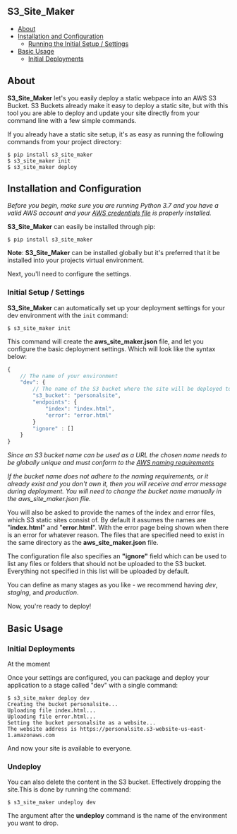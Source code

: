 ## S3_Site_Maker
- [About](#about)
- [Installation and Configuration](#installation-and-configuration)
  - [Running the Initial Setup / Settings](#running-the-initial-setup--settings)
- [Basic Usage](#basic-usage)
  - [Initial Deployments](#initial-deployments)
  
## About

**S3_Site_Maker** let's you easily deploy a static webpace into an AWS S3 Bucket.
 S3 Buckets already make it easy to deploy a static site, but with this tool you are able
 to deploy and update your site directly from your command line with a few simple commands.
 
If you already have a static site setup, it's as easy as running the following commands from your project directory:

```
$ pip install s3_site_maker
$ s3_site_maker init
$ s3_site_maker deploy
```

## Installation and Configuration

_Before you begin, make sure you are running Python 3.7 and you have a valid AWS account and your 
[AWS credentials file](https://blogs.aws.amazon.com/security/post/Tx3D6U6WSFGOK2H/A-New-and-Standardized-Way-to-Manage-Credentials-in-the-AWS-SDKs) 
is properly installed._

**S3_Site_Maker** can easily be installed through pip:

    $ pip install s3_site_maker

**Note**: **S3_Site_Maker** can be installed globally but it's preferred that it be installed into your projects
virtual environment.

Next, you'll need to configure the settings.

### Initial Setup / Settings

**S3_Site_Maker** can automatically set up your deployment settings for your dev environment with the `init` command:

    $ s3_site_maker init

This command will create the **aws_site_maker.json** file, and let you configure the basic deployment settings. Which will look like the syntax below:

```javascript
{
    // The name of your environment
    "dev": {
        // The name of the S3 bucket where the site will be deployed to for this environment 
        "s3_bucket": "personalsite",
        "endpoints": {
            "index": "index.html",
            "error": "error.html"
        }
        "ignore" : []
    }
}
```
_Since an S3 bucket name can be used as a URL the chosen name needs to be globally unique and
must conform to the [AWS naming requirements](https://docs.aws.amazon.com/awscloudtrail/latest/userguide/cloudtrail-s3-bucket-naming-requirements.html)_

_If the bucket name does not adhere to the naming requirements, or it already exist and you don't
own it, then you will receive and error message during deployment. You will need to change the bucket
name manually in the aws_site_maker.json file._

You will also be asked to provide the names of the index and error files, which S3 static sites consist of. 
By default it assumes the names are "**index.html**" and "**error.html**". With the error page being shown when there
is an error for whatever reason. The files that are specified need to exist in the same directory as the **aws_site_maker.json**
file.

The configuration file also specifies an **"ignore"** field which can be used to list any files or folders that should 
not be uploaded to the S3 bucket. Everything not specified in this list will be uploaded by default.

You can define as many stages as you like - we recommend having _dev_, _staging_, and _production_.

Now, you're ready to deploy!

## Basic Usage

### Initial Deployments

At the moment 

Once your settings are configured, you can package and deploy your application to a stage called "dev" with a single command:

    $ s3_site_maker deploy dev
    Creating the bucket personalsite...
    Uploading file index.html...
    Uploading file error.html...
    Setting the bucket personalsite as a website...
    The website address is https://personalsite.s3-website-us-east-1.amazonaws.com

And now your site is available to everyone.

### Undeploy
You can also delete the content in the S3 bucket. Effectively dropping the site.This is done by running the command:

    $ s3_site_maker undeploy dev
    
The argument after the **undeploy** command is the name of the environment you want to drop.

